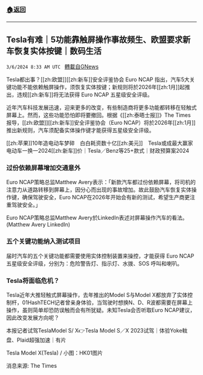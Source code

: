 ###  [:house:返回](README.md)
---


## Tesla有难｜5功能靠触屏操作事故频生、欧盟要求新车恢复实体按键｜数码生活
`3/6/2024 8:33 AM UTC ` [轉載自GNews](https://gnews.org/articles/2369991)

Tesla都出事？[[zh:欧盟]][[zh:新车]]安全评鉴协会 Euro NCAP 指出，汽车5大关键功能不能依赖触屏操作，须恢复实体按键；新规则将於2026年[[zh:1月]]起推出，违规[[zh:新车]]将无法获得 Euro NCAP 五星级安全评级。

近年汽车科技发展迅速，迎来更多的改变，有些制造商将更多功能都转移在轻触式屏幕上。然而，这些功能恐怕即将要撤回。根据《[[zh:泰晤士报]]》The Times 报导，[[zh:欧盟]][[zh:新车]]安全评鉴协会（Euro NCAP）将於2026年[[zh:1月]]推出新规则，汽车须配备实体操作键才能获得五星级安全评级。

[[zh:苹果]]10年造电动车梦碎　白白耗资数十亿[[zh:美元]]　Tesla或成最大赢家电动车一换一2024[[zh:新车]]价｜Tesla／Benz等25+款式｜财政预算案2024

### **过份依赖屏幕增加交通意外**

Euro NCAP策略总监Matthew Avery表示：「新款汽车都过份依赖屏幕，将司机的注意力从道路转移到屏幕上，因分心而出现的事故增加。故此鼓励汽车恢复实体操作键，确保驾驶安全，Euro NCAP在2026年开始会有新的测试，希望生产商更注重驾驶安全。」

Euro NCAP策略总监Matthew Avery於LinkedIn表述对屏幕操作汽车的看法。(Matthew Avery LinkedIn)

### **五个关键功能纳入测试项目**

届时汽车的五个关键功能都需要使用实体控制装置来操控，才能获得 Euro NCAP 五星级安全评级，分别为：危险警告灯、指示灯、水拨、SOS 呼叫和喇叭。

### Tesla将面临危机？

Tesla近年大推轻触式屏幕操作，去年推出的Model S与Model X都放弃了实体控制杆，01HashTECH记者曾亲身体验，当驾驶时想换N、D、R波都需要在屏幕上操作，虽则简单却恐防误触而会有所犹疑。未知Tesla会否听取Euro NCAP建议，因此改变发展方向呢？

本报记者试驾TeslaModel S/ X👉Tesla Model S／X 2023试驾｜体验Yoke軚盘、Plaid超强加速｜有片

Tesla Model X(Tesla) / 小图：HK01图片

消息来源: The Times
